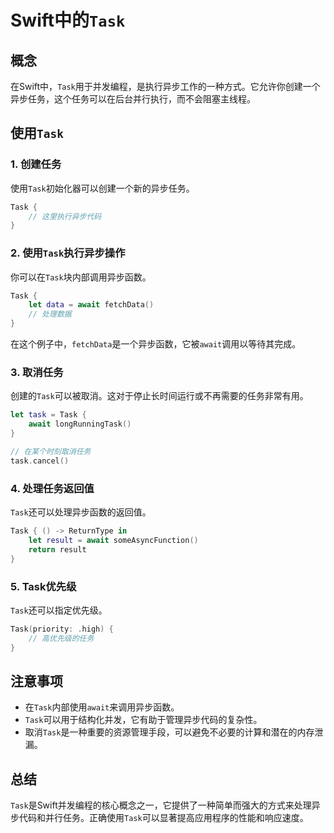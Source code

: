 
# Swift中的`Task`

## 概念

在Swift中，`Task`用于并发编程，是执行异步工作的一种方式。它允许你创建一个异步任务，这个任务可以在后台并行执行，而不会阻塞主线程。

## 使用`Task`

### 1. 创建任务

使用`Task`初始化器可以创建一个新的异步任务。

```swift
Task {
    // 这里执行异步代码
}
```

### 2. 使用`Task`执行异步操作

你可以在`Task`块内部调用异步函数。

```swift
Task {
    let data = await fetchData()
    // 处理数据
}
```

在这个例子中，`fetchData`是一个异步函数，它被`await`调用以等待其完成。

### 3. 取消任务

创建的`Task`可以被取消。这对于停止长时间运行或不再需要的任务非常有用。

```swift
let task = Task {
    await longRunningTask()
}

// 在某个时刻取消任务
task.cancel()
```

### 4. 处理任务返回值

`Task`还可以处理异步函数的返回值。

```swift
Task { () -> ReturnType in
    let result = await someAsyncFunction()
    return result
}
```

### 5. Task优先级

`Task`还可以指定优先级。

```swift
Task(priority: .high) {
    // 高优先级的任务
}
```

## 注意事项

- 在`Task`内部使用`await`来调用异步函数。
- `Task`可以用于结构化并发，它有助于管理异步代码的复杂性。
- 取消`Task`是一种重要的资源管理手段，可以避免不必要的计算和潜在的内存泄漏。

## 总结

`Task`是Swift并发编程的核心概念之一，它提供了一种简单而强大的方式来处理异步代码和并行任务。正确使用`Task`可以显著提高应用程序的性能和响应速度。
